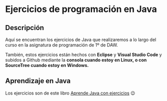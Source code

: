 # Ejercicios de programación en Java 


## Descripción

Aquí se encuentran los ejercicios de Java que realizaremos a lo largo del curso en la asignatura de programación de 1º de DAW. 

También, estos ejercicios están hechos con **Eclipse** y **Visual Studio Code** y subidos a Github mediante la **consola cuando estoy en Linux, o con SourceTree cuando estoy en Windows.**

## Aprendizaje en Java

Los ejercicios son de este libro [Aprende Java con ejercicios](https://leanpub.com/aprendejava) :wink:
